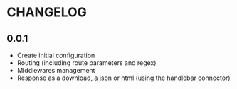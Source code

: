 # CHANGELOG

## 0.0.1
- Create initial configuration
- Routing (including route parameters and regex)
- Middlewares management
- Response as a download, a json or html (using the handlebar connector)
